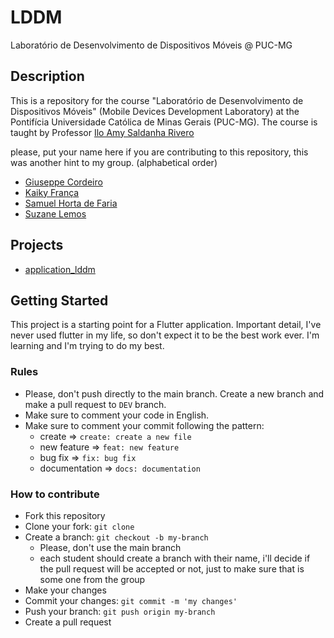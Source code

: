 # LDDM
Laboratório de Desenvolvimento de Dispositivos Móveis @ PUC-MG

## Description
This is a repository for the course "Laboratório de Desenvolvimento de Dispositivos Móveis" (Mobile Devices Development Laboratory) at the Pontifícia Universidade Católica de Minas Gerais (PUC-MG). The course is taught by Professor [Ilo Amy Saldanha Rivero](https://www.linkedin.com/in/ilorivero/)

please, put your name here if you are contributing to this repository, this was another hint to my group. (alphabetical order)

- [Giuseppe Cordeiro](https://www.linkedin.com/in/giuseppecordeiro/)
- [Kaiky França](https://www.linkedin.com/in/glkaiky/)
- [Samuel Horta de Faria](www.linkedin.com/in/samuelhortafaria)
- [Suzane Lemos](https://www.linkedin.com/in/suzane-lemos)

## Projects
- [application_lddm](/application_lddm/)


## Getting Started
This project is a starting point for a Flutter application. Important detail, I've never used flutter in my life, so don't expect it to be the best work ever. I'm learning and I'm trying to do my best.

### Rules
- Please, don't push directly to the main branch. Create a new branch and make a pull request to `DEV` branch.
- Make sure to comment your code in English.
- Make sure to comment your commit following the pattern: 
    - create => `create: create a new file`
    - new feature => `feat: new feature`
    - bug fix => `fix: bug fix`
    - documentation => `docs: documentation`

### How to contribute
- Fork this repository
- Clone your fork: `git clone`
- Create a branch: `git checkout -b my-branch`
    - Please, don't use the main branch
    - each student should create a branch with their name, i'll decide if the pull request will be accepted or not, just to make sure that is some one from the group
- Make your changes
- Commit your changes: `git commit -m 'my changes'`
- Push your branch: `git push origin my-branch`
- Create a pull request


